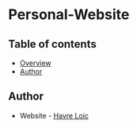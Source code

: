 # Personal-Website
## Table of contents

- [Overview](#overview)
- [Author](#author)



## Author

- Website - [Havre Loic](https://havreloic.netlify.app/)
